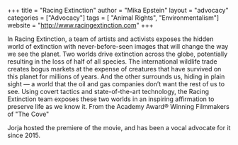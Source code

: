 +++
title = "Racing Extinction"
author = "Mika Epstein"
layout = "advocacy"
categories = ["Advocacy"]
tags = [ "Animal Rights", "Environmentalism"]
website = "http://www.racingextinction.com"
+++

In Racing Extinction, a team of artists and activists exposes the hidden world of extinction with never-before-seen images that will change the way we see the planet. Two worlds drive extinction across the globe, potentially resulting in the loss of half of all species. The international wildlife trade creates bogus markets at the expense of creatures that have survived on this planet for millions of years. And the other surrounds us, hiding in plain sight — a world that the oil and gas companies don’t want the rest of us to see. Using covert tactics and state-of-the-art technology, the Racing Extinction team exposes these two worlds in an inspiring affirmation to preserve life as we know it. From the Academy Award® Winning Filmmakers of "The Cove"

Jorja hosted the premiere of the movie, and has been a vocal advocate for it since 2015.